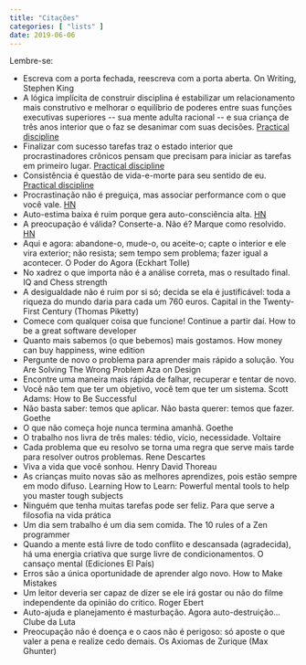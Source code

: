 ```yaml
---
title: "Citações"
categories: [ "lists" ]
date: 2019-06-06
---
```

Lembre-se:

 - Escreva com a porta fechada, reescreva com a porta aberta. On Writing, Stephen King
 - A lógica implícita de construir disciplina é estabilizar um relacionamento mais construtivo e melhorar o equilíbrio de poderes entre suas funções executivas superiores -- sua mente adulta racional -- e sua criança de três anos interior que o faz se desanimar com suas decisões. [Practical discipline](http://www.wisdomination.com/practical-discipline/)
 - Finalizar com sucesso tarefas traz o estado interior que procrastinadores crônicos pensam que precisam para iniciar as tarefas em primeiro lugar. [Practical discipline](http://www.wisdomination.com/practical-discipline/)
 - Consistência é questão de vida-e-morte para seu sentido de eu. [Practical discipline](http://www.wisdomination.com/practical-discipline/)
 - Procrastinação não é preguiça, mas associar performance com o que você vale. [HN](https://news.ycombinator.com/item?id=5378462)
 - Auto-estima baixa é ruim porque gera auto-consciência alta. [HN](https://news.ycombinator.com/item?id=2462040)
 - A preocupação é válida? Conserte-a. Não é? Marque como resolvido. [HN](https://news.ycombinator.com/item?id=509283)
 - Aqui e agora: abandone-o, mude-o, ou aceite-o; capte o interior e ele vira exterior; não resista; sem tempo sem problema; fazer igual a acontecer. O Poder do Agora (Eckhart Tolle)
 - No xadrez o que importa não é a análise correta, mas o resultado final. IQ and Chess strength
 - A desigualdade não é ruim por si só; decida se ela é justificável: toda a riqueza do mundo daria para cada um 760 euros. Capital in the Twenty-First Century (Thomas Piketty)
 - Comece com qualquer coisa que funcione! Continue a partir daí. How to be a great software developer
 - Quanto mais sabemos (o que bebemos) mais gostamos. How money can buy happiness, wine edition
 - Pergunte de novo o problema para aprender mais rápido a solução. You Are Solving The Wrong Problem Aza on Design
 - Encontre uma maneira mais rápida de falhar, recuperar e tentar de novo.
 - Você não tem que ter um objetivo, você tem que ter um sistema. Scott Adams: How to Be Successful
 - Não basta saber: temos que aplicar. Não basta querer: temos que fazer. Goethe
 - O que não começa hoje nunca termina amanhã. Goethe
 - O trabalho nos livra de três males: tédio, vício, necessidade. Voltaire
 - Cada problema que eu resolvo se torna uma regra que serve mais tarde para resolver outros problemas. Rene Descartes
 - Viva a vida que você sonhou. Henry David Thoreau
 - As crianças muito novas são as melhores aprendizes, pois estão sempre em modo difuso. Learning How to Learn: Powerful mental tools to help you master tough subjects
 - Ninguém que tenha muitas tarefas pode ser feliz. Para que serve a filosofia na vida prática
 - Um dia sem trabalho é um dia sem comida. The 10 rules of a Zen programmer
 - Quando a mente está livre de todo conflito e descansada (agradecida), há uma energia criativa que surge livre de condicionamentos. O cansaço mental (Ediciones El País)
 - Erros são a única oportunidade de aprender algo novo. How to Make Mistakes
 - Um leitor deveria ser capaz de dizer se ele irá gostar ou não do filme independente da opinião do critico. Roger Ebert
 - Auto-ajuda e planejamento é masturbação. Agora auto-destruição... Clube da Luta
 - Preocupação não é doença e o caos não é perigoso: só aposte o que valer a pena e realize cedo demais. Os Axiomas de Zurique (Max Ghunter)
